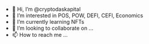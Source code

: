 - 👋 Hi, I’m @cryptodaskapital
- 👀 I’m interested in POS, POW, DEFI, CEFI, Economics
- 🌱 I’m currently learning NFTs
- 💞️ I’m looking to collaborate on ...
- 📫 How to reach me ...

<!---
cryptodaskapital/cryptodaskapital is a ✨ special ✨ repository because its `README.md` (this file) appears on your GitHub profile.
You can click the Preview link to take a look at your changes.
--->
